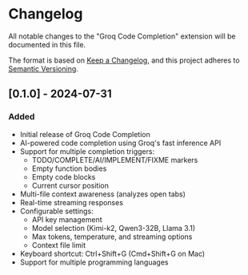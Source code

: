 # Changelog

All notable changes to the "Groq Code Completion" extension will be documented in this file.

The format is based on [Keep a Changelog](https://keepachangelog.com/en/1.0.0/),
and this project adheres to [Semantic Versioning](https://semver.org/spec/v2.0.0.html).

## [0.1.0] - 2024-07-31

### Added
- Initial release of Groq Code Completion
- AI-powered code completion using Groq's fast inference API
- Support for multiple completion triggers:
  - TODO/COMPLETE/AI/IMPLEMENT/FIXME markers
  - Empty function bodies
  - Empty code blocks
  - Current cursor position
- Multi-file context awareness (analyzes open tabs)
- Real-time streaming responses
- Configurable settings:
  - API key management
  - Model selection (Kimi-k2, Qwen3-32B, Llama 3.1)
  - Max tokens, temperature, and streaming options
  - Context file limit
- Keyboard shortcut: Ctrl+Shift+G (Cmd+Shift+G on Mac)
- Support for multiple programming languages